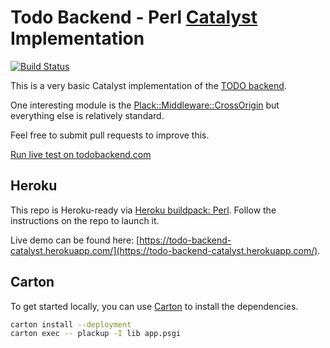 # Todo Backend - Perl [Catalyst](https://metacpan.org/pod/Catalyst) Implementation

[![Build Status](https://travis-ci.org/moltar/todo-backend-catalyst.png?branch=master)](https://travis-ci.org/moltar/todo-backend-catalyst)

This is a very basic Catalyst implementation of the [TODO backend](http://www.todobackend.com/).

One interesting module is the [Plack::Middleware::CrossOrigin](https://metacpan.org/pod/Plack::Middleware::CrossOrigin) but everything else is relatively standard.

Feel free to submit pull requests to improve this.

[Run live test on todobackend.com](http://www.todobackend.com/specs/index.html?https://todo-backend-catalyst.herokuapp.com/)

## Heroku

This repo is Heroku-ready via [Heroku buildpack: Perl](https://github.com/miyagawa/heroku-buildpack-perl.git).
Follow the instructions on the repo to launch it.

Live demo can be found here: [https://todo-backend-catalyst.herokuapp.com/](https://todo-backend-catalyst.herokuapp.com/).

## Carton

To get started locally, you can use [Carton](https://metacpan.org/pod/Carton) to install the dependencies.

```sh
carton install --deployment
carton exec -- plackup -I lib app.psgi
```
